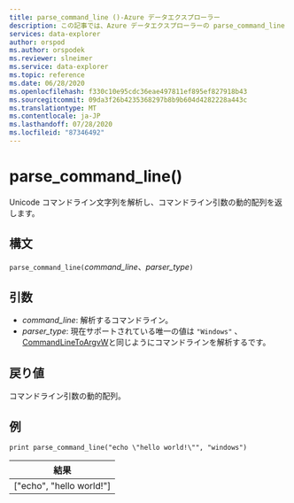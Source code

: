 ```yaml
---
title: parse_command_line ()-Azure データエクスプローラー
description: この記事では、Azure データエクスプローラーの parse_command_line () について説明します。
services: data-explorer
author: orspod
ms.author: orspodek
ms.reviewer: slneimer
ms.service: data-explorer
ms.topic: reference
ms.date: 06/28/2020
ms.openlocfilehash: f330c10e95cdc36eae497811ef895ef827918b43
ms.sourcegitcommit: 09da3f26b4235368297b8b9b604d4282228a443c
ms.translationtype: MT
ms.contentlocale: ja-JP
ms.lasthandoff: 07/28/2020
ms.locfileid: "87346492"
---
```

# <a name="parse_command_line"></a>parse_command_line()

Unicode コマンドライン文字列を解析し、コマンドライン引数の動的配列を返します。

## <a name="syntax"></a>構文

`parse_command_line(`*command_line*、*parser_type*`)`

## <a name="arguments"></a>引数

* *command_line*: 解析するコマンドライン。
* *parser_type*: 現在サポートされている唯一の値は `"Windows"` 、 [CommandLineToArgvW](https://docs.microsoft.com/windows/win32/api/shellapi/nf-shellapi-commandlinetoargvw)と同じようにコマンドラインを解析するです。

## <a name="returns"></a>戻り値

コマンドライン引数の動的配列。

## <a name="example"></a>例

<!-- csl: https://help.kusto.windows.net:443/Samples -->
```kusto
print parse_command_line("echo \"hello world!\"", "windows")
```

|結果|
|---|
|["echo", "hello world!"]|
